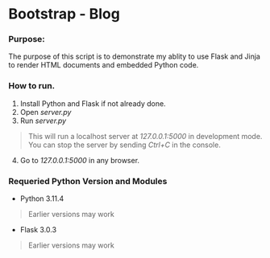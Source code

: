 # Bootstrap - Blog
### Purpose:
The purpose of this script is to demonstrate my ablity to use Flask and Jinja to render HTML documents and embedded Python code.

### How to run.
1. Install Python and Flask if not already done.
2. Open *server.py*
3. Run *server.py*
  > This will run a localhost server at *127.0.0.1:5000* in development mode.
  > You can stop the server by sending *Ctrl+C* in the console.
4. Go to *127.0.0.1:5000* in any browser.

### Requeried Python Version and Modules
- Python 3.11.4 
> Earlier versions may work
- Flask 3.0.3
> Earlier versions may work
